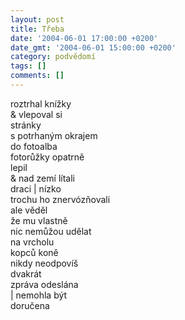 ```yaml
---
layout: post
title: Třeba
date: '2004-06-01 17:00:00 +0200'
date_gmt: '2004-06-01 15:00:00 +0200'
category: podvědomí
tags: []
comments: []
---
```

<p>roztrhal knížky<br>
&amp; vlepoval si<br>
stránky<br>
s potrhaným okrajem<br>
do fotoalba<br>
fotorůžky opatrně<br>
lepil<br>
&amp; nad zemí lítali<br>
draci | nízko<br>
trochu ho znervózňovali<br>
ale věděl<br>
že mu vlastně<br>
nic nemůžou udělat<br>
na vrcholu<br>
kopců koně<br>
nikdy neodpovíš<br>
dvakrát<br>
zpráva odeslána<br>
| nemohla být<br>
doručena</p>
